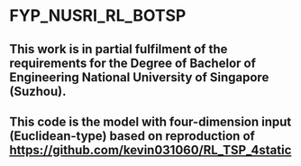 # FYP_NUSRI_RL_BOTSP
## This work is in partial fulfilment of the requirements for the Degree of Bachelor of Engineering National University of Singapore (Suzhou).
## This code is the model with four-dimension input (Euclidean-type) based on reproduction of https://github.com/kevin031060/RL_TSP_4static
  
###
